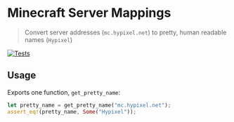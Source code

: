 # Minecraft Server Mappings

> Convert server addresses (`mc.hypixel.net`) to pretty, human readable names (`Hypixel`)

[![Tests](https://github.com/craftserverbot/server-mappings/actions/workflows/tests.yml/badge.svg)](https://github.com/craftserverbot/server-mappings/actions/workflows/tests.yml)

## Usage

Exports one function, `get_pretty_name`:

```rs
let pretty_name = get_pretty_name("mc.hypixel.net");
assert_eq!(pretty_name, Some("Hypixel"));
```

